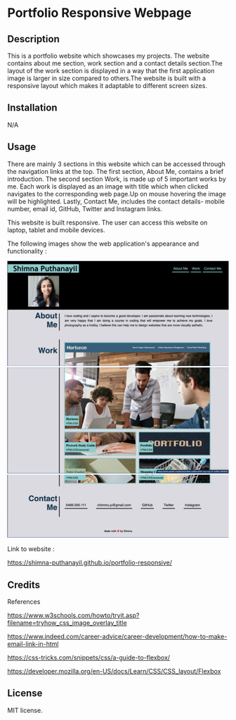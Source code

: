 # Portfolio Responsive Webpage


## Description
This is a portfolio website which showcases my projects. The website contains about me section, work section and a contact details section.The layout of the work section is displayed in a way that the first application image is larger in size compared to others.The website is built with a responsive layout which makes it adaptable to different screen sizes.


## Installation

N/A

## Usage

There are mainly 3 sections in this website which can be accessed through the navigation links at the top.
The first section, About Me, contains a brief introduction. The second section Work, is made up of 5 important works by me. Each work is displayed as an image with title which when clicked navigates to the corresponding web page.Up on mouse hovering the image will be highlighted. Lastly, Contact Me, includes the contact details- mobile number, email id, GitHub, Twitter and Instagram links.

This website is built responsive. The user can access this website on laptop, tablet and mobile devices.

The following images show the web application's appearance and functionality   :

![Portfolio 1](assets/images/portfolio1.jpeg)
![Portfolio 2](assets/images/portfolio2.jpeg)
![Portfolio 3](assets/images/portfolio3.jpeg)



Link to website  :

https://shimna-puthanayil.github.io/portfolio-responsive/

## Credits

References

https://www.w3schools.com/howto/tryit.asp?filename=tryhow_css_image_overlay_title

https://www.indeed.com/career-advice/career-development/how-to-make-email-link-in-html

https://css-tricks.com/snippets/css/a-guide-to-flexbox/

https://developer.mozilla.org/en-US/docs/Learn/CSS/CSS_layout/Flexbox

## License

MIT license.
